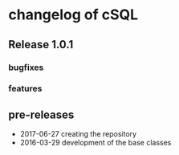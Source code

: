 # changelog of cSQL

## Release  1.0.1

### bugfixes

### features

## pre-releases

- 2017-06-27 creating the repository
- 2016-03-29 development of the base classes
